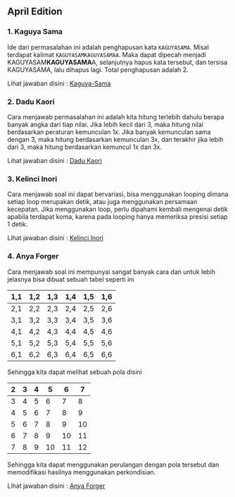 ## April Edition

### 1. Kaguya Sama

Ide dari permasalahan ini adalah penghapusan kata `KAGUYASAMA`. Misal terdapat kalimat `KAGUYASAMKAGUYASAMAA`. Maka
dapat dipecah menjadi KAGUYASAM**KAGUYASAMA**A, selanjutnya hapus kata tersebut, dan tersisa KAGUYASAMA, lalu dihapus
lagi. Total penghapusan adalah 2.

Lihat jawaban disini : [Kaguya-Sama](KaguyaSama.java)

### 2. Dadu Kaori

Cara menjawab permasalahan ini adalah kita hitung terlebih dahulu berapa banyak angka dari tiap nilai. Jika lebih kecil
dari 3, maka hitung nilai berdasarkan peraturan kemunculan 1x. Jika banyak kemunculan sama dengan 3, maka hitung
berdasarkan kemunculan 3x, dan terakhir jika lebih dari 3, maka hitung berdasarkan kemuncul 1x dan 3x.

Lihat jawaban disini : [Dadu Kaori](DaduKaori.java)

### 3. Kelinci Inori
Cara menjawab soal ini dapat bervariasi, bisa menggunakan looping dimana setiap loop merupakan detik, atau juga menggunakan persamaan kecepatan.
Jika menggunakan loop, perlu dipahami kembali mengenai detik apabila terdapat koma, karena pada looping hanya memeriksa presisi setiap 1 detik.

Lihat jawaban disini : [Kelinci Inori](KelinciInori.java)

### 4. Anya Forger

Cara menjawab soal ini mempunyai sangat banyak cara dan untuk lebih jelasnya bisa dibuat sebuah tabel seperti ini

| 1,1 | 1,2 | 1,3 | 1,4 | 1,5 | 1,6 |
|-----|-----|-----|-----|-----|-----|
| 2,1 | 2,2 | 2,3 | 2,4 | 2,5 | 2,6 |
| 3,1 | 3,2 | 3,3 | 3,4 | 3,5 | 3,6 |
| 4,1 | 4,2 | 4,3 | 4,4 | 4,5 | 4,6 |
| 5,1 | 5,2 | 5,3 | 5,4 | 5,5 | 5,6 |
| 6,1 | 6,2 | 6,3 | 6,4 | 6,5 | 6,6 |

Sehingga kita dapat melihat sebuah pola disini

| 2 | 3 | 4 | 5  | 6  | 7  |
|---|---|---|----|----|----|
| 3 | 4 | 5 | 6  | 7  | 8  |
| 4 | 5 | 6 | 7  | 8  | 9  |
| 5 | 6 | 7 | 8  | 9  | 10 |
| 6 | 7 | 8 | 9  | 10 | 11 |
| 7 | 8 | 9 | 10 | 11 | 12 |

Sehingga kita dapat menggunakan perulangan dengan pola tersebut dan memodifikasi hasilnya menggunakan perkondisian.

Lihat jawaban disini : [Anya Forger](AnyaForger.java)

